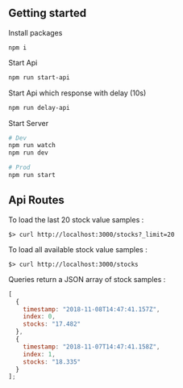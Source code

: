 ## Getting started

Install packages

```
npm i
```

Start Api

```bash
npm run start-api
```

Start Api which response with delay (10s)

```bash
npm run delay-api
```

Start Server

```bash
# Dev
npm run watch
npm run dev

# Prod
npm run start
```

## Api Routes

To load the last 20 stock value samples :

```console
$> curl http://localhost:3000/stocks?_limit=20
```

To load all available stock value samples :

```console
$> curl http://localhost:3000/stocks
```

Queries return a JSON array of stock samples :

```javascript
[
  {
    timestamp: "2018-11-08T14:47:41.157Z",
    index: 0,
    stocks: "17.482"
  },
  {
    timestamp: "2018-11-07T14:47:41.158Z",
    index: 1,
    stocks: "18.335"
  }
];
```
